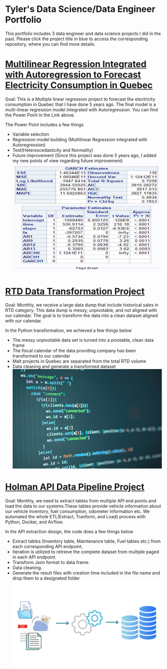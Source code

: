 # Tyler's Data Science/Data Engineer Portfolio
This portfolio includes 3 data engineer and data science projects I did in the past. Please click the project title in blue to access the corresponding repository, where you can find more details.

# [Multilinear Regression Integrated with Autoregression to Forecast Electricity Consumption in Quebec](https://github.com/huangyue1752/Multiple-Regression-Analysis-for-Electricity-Consumption)
Goal: This is a Multiple linear regression project to forecast the electricity consumption in Quebec that I have done 5 years ago. The final model is a multi-linear regression model integrated with Autoregression. You can find the Power Point in the Link above. 

The Power Point includes a few things
- Variable selection 
- Regression model building (Multilinear Regression integrated with Autoregression)
- Test(Heteroscedasticity and Normality)
- Future improvement (Since this project was done 5 years ago, I added my new points of view regarding future improvement)
![](/image/image.png)

# [RTD Data Transformation Project](https://github.com/huangyue1752/RTD-data-transformation)
Goal: Monthly, we receive a large data dump that include historical sales in RTD category. This data dump is messy, unpivotable, and not aligned with our calendar. The goal is to transform the data into a clean dataset aligned with our calendar.
  
  In the Python transformation, we achieved a few things below
- The messy unpivotable data set is turned into a pivotable, clean data frame
- The fiscal calendar of the data providing company has been transformed to our calendar
- Malt projects in Quebec are separated from the total RTD volume
- Data cleaning and generate a transformed dataset
   ![](/image/christopher-robin-ebbinghaus-pgSkeh0yl8o-unsplash.jpeg)

# [Holman API Data Pipeline Project](https://github.com/huangyue1752/Holman-ETL-Project)
Goal: Monthly, we need to extract tables from multiple API end points and load the data to our systems.These tables provide vehicle information about our vehicle inventory, fuel consumption, odometer information etc. We automated the whole ETL(Extract, Tranform, and Load) process with Python, Docker, and Airflow.

  In the API extraction design, the code does a few things below
- Extract tables (Inventory table, Maintenance table, Fuel tables etc.) from each corresponding API endpoint.
- Iteration is utilized to retrieve the complete dataset from multiple paged in each API endpoint.
- Transform Json format to data frame. 
- Data cleaning.
- Generate the result files with creation time included in the file name and drop them to a designated folder
   ![](/image/1.png)
